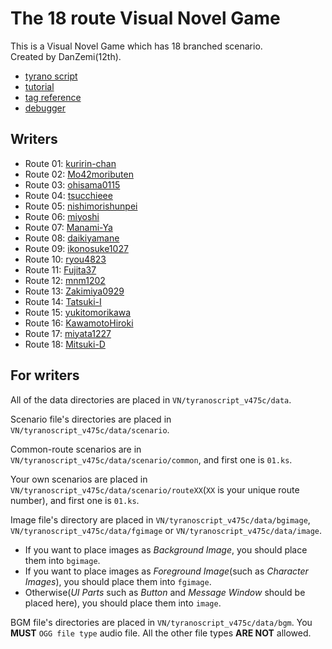# The 18 route Visual Novel Game

This is a Visual Novel Game which has 18 branched scenario.  
Created by DanZemi(12th).  

- [tyrano script](https://tyrano.jp/)
- [tutorial](https://tyrano.jp/usage/tutorial)
- [tag reference](https://tyrano.jp/tag/)
- [debugger](https://tyrano.jp/dl/rider)

## Writers

- Route 01: [kuririn-chan](https://github.com/kuririn-chan)
- Route 02: [Mo42moributen](https://github.com/Mo42moributen)
- Route 03: [ohisama0115](https://github.com/ohisama0115)
- Route 04: [tsucchieee](https://github.com/tsucchieee)
- Route 05: [nishimorishunpei](https://github.com/nishimorishunpei)
- Route 06: [miyoshi](https://github.com/miyoshi5424)
- Route 07: [Manami-Ya](https://github.com/Manami-Ya)
- Route 08: [daikiyamane](https://github.com/daikiyamane)
- Route 09: [ikonosuke1027](https://github.com/ikonosuke1027)
- Route 10: [ryou4823](https://github.com/ryou4823)
- Route 11: [Fujita37](https://github.com/Fujita37)
- Route 12: [mnm1202](https://github.com/mnm1202)
- Route 13: [Zakimiya0929](https://github.com/Zakimiya0929)
- Route 14: [Tatsuki-I](https://github.com/Tatsuki-I)
- Route 15: [yukitomorikawa](https://github.com/yukitomorikawa)
- Route 16: [KawamotoHiroki](https://github.com/KawamotoHiroki)
- Route 17: [miyata1227](https://github.com/miyata1227)
- Route 18: [Mitsuki-D](https://github.com/Mitsuki-D)

## For writers

All of the data directories are placed in `VN/tyranoscript_v475c/data`.

Scenario file's directories are placed in `VN/tyranoscript_v475c/data/scenario`.

Common-route scenarios are in `VN/tyranoscript_v475c/data/scenario/common`, and first one is `01.ks`.

Your own scenarios are placed in `VN/tyranoscript_v475c/data/scenario/routeXX`(`XX` is your unique route number), and first one is `01.ks`.

Image file's directory are placed in `VN/tyranoscript_v475c/data/bgimage`, `VN/tyranoscript_v475c/data/fgimage` or `VN/tyranoscript_v475c/data/image`.

- If you want to place images as _Background Image_, you should place them into  `bgimage`.
- If you want to place images as _Foreground Image_(such as _Character Images_), you should place them into  `fgimage`.
- Otherwise(_UI Parts_ such as _Button_ and _Message Window_ should be placed here), you should place them into  `image`.

BGM file's directories are placed in `VN/tyranoscript_v475c/data/bgm`.
You __MUST__ `OGG file type` audio file. All the other file types __ARE NOT__ allowed.
